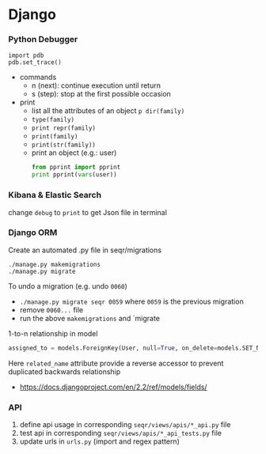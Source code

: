 # Django

### Python Debugger
```python3
import pdb
pdb.set_trace()
```
- commands
  - n (next): continue execution until return
  - s (step): stop at the first possible occasion
- print
  - list all the attributes of an object  `p dir(family)`
  - `type(family)`
  - `print repr(family)`
  - `print(family)`
  - `print(str(family))`
  - print an object (e.g.: user)   
    ```python
    from pprint import pprint
    print pprint(vars(user))
    ```

### Kibana & Elastic Search
change `debug` to `print` to get Json file in terminal 

### Django ORM
Create an automated .py file in seqr/migrations
```shell
./manage.py makemigrations
./manage.py migrate
```

To undo a migration (e.g. undo `0060`)
- `./manage.py migrate seqr 0059` where `0059` is the previous migration
- remove `0060...` file
- run the above `makemigrations` and `migrate

1-to-n relationship in model
```python
assigned_to = models.ForeignKey(User, null=True, on_delete=models.SET_NULL, related_name='assigned_families')
```
Here `related_name` attribute provide a reverse accessor to prevent duplicated backwards relationship

- https://docs.djangoproject.com/en/2.2/ref/models/fields/

### API
1. define api usage in corresponding `seqr/views/apis/*_api.py` file
2. test api in corresponding `seqr/views/apis/*_api_tests.py` file
3. update urls in `urls.py` (import and regex pattern)